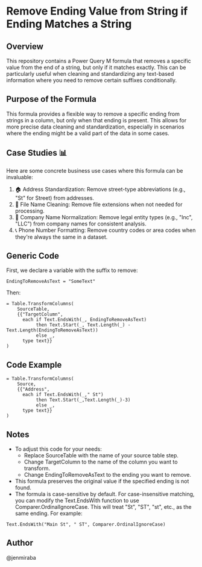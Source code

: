 # Remove Ending Value from String if Ending Matches a String

## Overview

This repository contains a Power Query M formula that removes a specific value from the end of a string, but only if it matches exactly. This can be particularly useful when cleaning and standardizing any text-based information where you need to remove certain suffixes conditionally.

## Purpose of the Formula

This formula provides a flexible way to remove a specific ending from strings in a column, but only when that ending is present. This allows for more precise data cleaning and standardization, especially in scenarios where the ending might be a valid part of the data in some cases.

## Case Studies 📊

Here are some concrete business use cases where this formula can be invaluable:

1. 🏠 Address Standardization: Remove street-type abbreviations (e.g., "St" for Street) from addresses.
2. 📁 File Name Cleaning: Remove file extensions when not needed for processing.
3. 🏢 Company Name Normalization: Remove legal entity types (e.g., "Inc", "LLC") from company names for consistent analysis.
4. 📞 Phone Number Formatting: Remove country codes or area codes when they're always the same in a dataset.

## Generic Code

First, we declare a variable with the suffix to remove:
```
EndingToRemoveAsText = "SomeText"
```

Then:

```
= Table.TransformColumns(
    SourceTable,
    {{"TargetColumn", 
      each if Text.EndsWith(_, EndingToRemoveAsText) 
           then Text.Start(_, Text.Length(_) - Text.Length(EndingToRemoveAsText)) 
           else _,
      type text}}
)
```

## Code Example

```
= Table.TransformColumns(
    Source,
    {{"Address", 
      each if Text.EndsWith(_," St") 
           then Text.Start(_,Text.Length(_)-3) 
           else _,
      type text}}
)
```

## Notes

- To adjust this code for your needs:
  - Replace SourceTable with the name of your source table step.
  - Change TargetColumn to the name of the column you want to transform.
  - Change EndingToRemoveAsText to the ending you want to remove.
- This formula preserves the original value if the specified ending is not found.
- The formula is case-sensitive by default. For case-insensitive matching, you can modify the Text.EndsWith function to use Comparer.OrdinalIgnoreCase. This will treat "St", "ST", "st", etc., as the same ending. For example:
  
```
Text.EndsWith("Main St", " ST", Comparer.OrdinalIgnoreCase)
```



## Author

@jenmiraba
